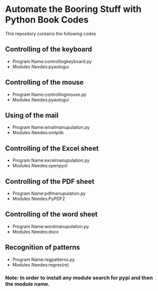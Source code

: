 # Automate the Booring Stuff with Python Book Codes
This repository contains the following codes
## Controlling of the keyboard
- Program Name:controllingkeyboard.py
- Modules Needes:pyautogui

## Controlling of the mouse
- Program Name:controllingmouse.py
- Modules Needes:pyautogui

## Using of the mail
- Program Name:emailmanupulation.py
- Modules Needes:smtplib

## Controlling of the Excel sheet
- Program Name:excelmanupulation.py
- Modules Needes:openpyxl

## Controlling of the PDF sheet
- Program Name:pdfmanupulation.py
- Modules Needes:PyPDF2

## Controlling of the word sheet
- Program Name:wordmanupulation.py
- Modules Needes:docx

## Recognition of patterns
- Program Name:regpatterns.py
- Modules Needes:regrex(re)

### Note: In order to install any module search for pypi and then the module name.

